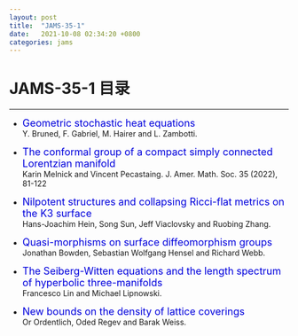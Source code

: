 ```yaml
---
layout: post
title:  "JAMS-35-1"
date:   2021-10-08 02:34:20 +0800
categories: jams
---
```


# JAMS-35-1 目录
------

- <font color="#0000dd" size="4">Geometric stochastic heat equations</font>   
 Y. Bruned, F. Gabriel, M. Hairer and L. Zambotti.

- <font color="#0000dd" size="4">The conformal group of a compact simply connected Lorentzian manifold</font>   
 Karin Melnick and Vincent Pecastaing.
    J. Amer. Math. Soc. 35 (2022), 81-122

- <font color="#0000dd" size="4">Nilpotent structures and collapsing Ricci-flat metrics on the K3 surface</font>   
 Hans-Joachim Hein, Song Sun, Jeff Viaclovsky and Ruobing Zhang.

- <font color="#0000dd" size="4">Quasi-morphisms on surface diffeomorphism groups</font>   
 Jonathan Bowden, Sebastian Wolfgang Hensel and Richard Webb.

- <font color="#0000dd" size="4">The Seiberg-Witten equations and the length spectrum of hyperbolic three-manifolds</font>   
 Francesco Lin and Michael Lipnowski.

- <font color="#0000dd" size="4">New bounds on the density of lattice coverings</font>   
 Or Ordentlich, Oded Regev and Barak Weiss.
